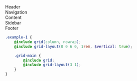 <div class="example-1">
  <div class="grid-header">Header</div>
  <div class="grid-navigation">Navigation</div>
  <div class="grid-main">
    <div class="grid-content">Content</div>
    <div class="grid-sidebar">Sidebar</div>
  </div>
  <div class="grid-footer">Footer</div>
</div>

```scss
.example-1 {
    @include grid(column, nowrap);
    @include grid-layout(0 0 6 0, 1rem, $vertical: true);

    .grid-main {
        @include grid;
        @include grid-layout(3 1);
    }
}
```